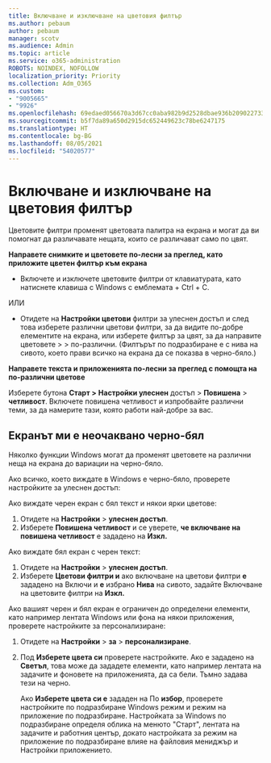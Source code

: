 ```yaml
---
title: Включване и изключване на цветовия филтър
ms.author: pebaum
author: pebaum
manager: scotv
ms.audience: Admin
ms.topic: article
ms.service: o365-administration
ROBOTS: NOINDEX, NOFOLLOW
localization_priority: Priority
ms.collection: Adm_O365
ms.custom:
- "9005665"
- "9926"
ms.openlocfilehash: 69edaed056670a3d67cc0aba982b9d2528dbae936b209022733205efcf421062
ms.sourcegitcommit: b5f7da89a650d2915dc652449623c78be6247175
ms.translationtype: HT
ms.contentlocale: bg-BG
ms.lasthandoff: 08/05/2021
ms.locfileid: "54020577"
---
```

# <a name="turn-on-and-off-color-filter"></a>Включване и изключване на цветовия филтър

Цветовите филтри променят цветовата палитра на екрана и могат да ви помогнат да различавате нещата, които се различават само по цвят.

**Направете снимките и цветовете по-лесни за преглед, като приложите цветен филтър към екрана**

- Включете и изключете цветовите филтри от клавиатурата, като натиснете клавиша с Windows с емблемата + Ctrl + C. 

ИЛИ

- Отидете на **Настройки цветови** филтри за улеснен достъп и след това изберете различни цветови филтри, за да видите по-добре елементите на екрана, или изберете филтър за цвят, за да направите цветовете  >    >  по-различни.  (Филтърът по подразбиране е с нива на сивото, което прави всичко на екрана да се показва в черно-бяло.)

**Направете текста и приложенията по-лесни за преглед с помощта на по-различни цветове**  

Изберете бутона **Старт >** **Настройки улеснен** достъп  >  **Повишена**  >  **четливост**. Включете повишена четливост и изпробвайте различни теми, за да намерите тази, която работи най-добре за вас.

## <a name="my-screen-is-unexpectedly-black-and-white"></a>Екранът ми е неочаквано черно-бял

Няколко функции Windows могат да променят цветовете на различни неща на екрана до вариации на черно-бяло.

Ако всичко, което виждате в Windows е черно-бяло, проверете настройките за улеснен достъп:

Ако виждате черен екран с бял текст и някои ярки цветове:  

1. Отидете на **Настройки**  >  **улеснен достъп**.  
1. Изберете **Повишена четливост** и се уверете, **че включване на повишена четливост** е зададено на **Изкл.**

Ако виждате бял екран с черен текст:  

1. Отидете на **Настройки**  >  **улеснен достъп**.  
1. Изберете **Цветови филтри и** ако включване на цветови филтри **е** зададено на Включи и **е** избрано **Нива** на сивото, задайте Включване на цветовите филтри на **Изкл.** 

Ако вашият черен и бял екран е ограничен до определени елементи, като например лентата Windows или фона на някои приложения, проверете настройките за персонализиране:

1. Отидете на **Настройки**  >  **за**  >  **персонализиране**.

1. Под **Изберете цвета си** проверете настройките. Ако е зададено на **Светъл**, това може да зададете елементи, като например лентата на задачите и фоновете на приложенията, да са бели. Тъмно задава тези на черно.  

    Ако **Изберете цвета си е** зададен на По **избор**, проверете настройките по подразбиране Windows режим и режим на приложение по подразбиране. Настройката за Windows по подразбиране определя облика на менюто "Старт", лентата на задачите и работния център, докато настройката за режим на приложение по подразбиране влияе на файловия мениджър и Настройки приложението.


